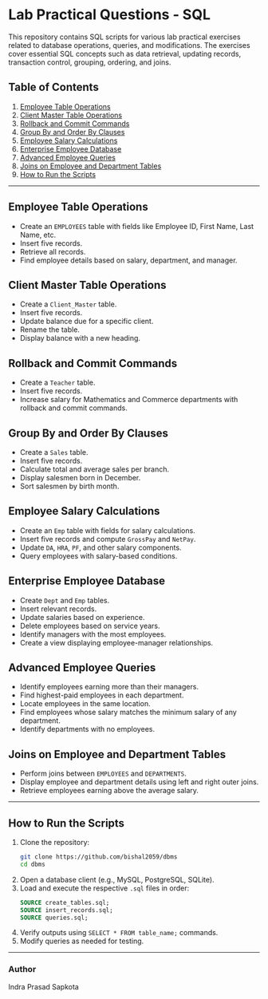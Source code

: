 # Lab Practical Questions - SQL

This repository contains SQL scripts for various lab practical exercises related to database operations, queries, and modifications. The exercises cover essential SQL concepts such as data retrieval, updating records, transaction control, grouping, ordering, and joins.

## Table of Contents

1. [Employee Table Operations](#employee-table-operations)
2. [Client Master Table Operations](#client-master-table-operations)
3. [Rollback and Commit Commands](#rollback-and-commit-commands)
4. [Group By and Order By Clauses](#group-by-and-order-by-clauses)
5. [Employee Salary Calculations](#employee-salary-calculations)
6. [Enterprise Employee Database](#enterprise-employee-database)
7. [Advanced Employee Queries](#advanced-employee-queries)
8. [Joins on Employee and Department Tables](#joins-on-employee-and-department-tables)
9. [How to Run the Scripts](#how-to-run-the-scripts)

---

## Employee Table Operations

- Create an `EMPLOYEES` table with fields like Employee ID, First Name, Last Name, etc.
- Insert five records.
- Retrieve all records.
- Find employee details based on salary, department, and manager.

## Client Master Table Operations

- Create a `Client_Master` table.
- Insert five records.
- Update balance due for a specific client.
- Rename the table.
- Display balance with a new heading.

## Rollback and Commit Commands

- Create a `Teacher` table.
- Insert five records.
- Increase salary for Mathematics and Commerce departments with rollback and commit commands.

## Group By and Order By Clauses

- Create a `Sales` table.
- Insert five records.
- Calculate total and average sales per branch.
- Display salesmen born in December.
- Sort salesmen by birth month.

## Employee Salary Calculations

- Create an `Emp` table with fields for salary calculations.
- Insert five records and compute `GrossPay` and `NetPay`.
- Update `DA`, `HRA`, `PF`, and other salary components.
- Query employees with salary-based conditions.

## Enterprise Employee Database

- Create `Dept` and `Emp` tables.
- Insert relevant records.
- Update salaries based on experience.
- Delete employees based on service years.
- Identify managers with the most employees.
- Create a view displaying employee-manager relationships.

## Advanced Employee Queries

- Identify employees earning more than their managers.
- Find highest-paid employees in each department.
- Locate employees in the same location.
- Find employees whose salary matches the minimum salary of any department.
- Identify departments with no employees.

## Joins on Employee and Department Tables

- Perform joins between `EMPLOYEES` and `DEPARTMENTS`.
- Display employee and department details using left and right outer joins.
- Retrieve employees earning above the average salary.

---

## How to Run the Scripts

1. Clone the repository:
   ```sh
   git clone https://github.com/bishal2059/dbms
   cd dbms
   ```
2. Open a database client (e.g., MySQL, PostgreSQL, SQLite).
3. Load and execute the respective `.sql` files in order:
   ```sql
   SOURCE create_tables.sql;
   SOURCE insert_records.sql;
   SOURCE queries.sql;
   ```
4. Verify outputs using `SELECT * FROM table_name;` commands.
5. Modify queries as needed for testing.

---

### Author

Indra Prasad Sapkota

